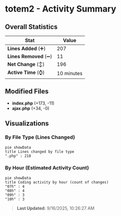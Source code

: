 # totem2 - Activity Summary 

## Overall Statistics

| Stat                   | Value                                                             |
| ---------------------- | ----------------------------------------------------------------- |
| **Lines Added** (➕)   | 207                                          |
| **Lines Removed** (➖) | 11                                        |
| **Net Change** (↕)    | 196                |
| **Active Time** (⌚)   | 10 minutes |


## Modified Files
- **index.php** (+173, -11)
- **ajax.php** (+34, -0)

## Visualizations

### By File Type (Lines Changed)

```mermaid
pie showData
title Lines changed by file type
".php" : 218
```

### By Hour (Estimated Activity Count)

```mermaid
pie showData
title Coding activity by hour (count of changes)
"07h" : 4
"08h" : 4
"09h" : 3
"10h" : 3
```


> **Last Updated:** 9/16/2025, 10:26:27 AM